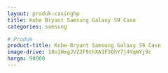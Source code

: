 ```yaml
---
layout: produk-casinghp
title: Kobe Bryant Samsung Galaxy S9 Case
categories: samsung

# Produk
product-title: Kobe Bryant Samsung Galaxy S9 Case
image-drive: 18o1HmgJVZ2F9thXA1F3QhY7j4YqWYj9c
harga: 90000
---
```

